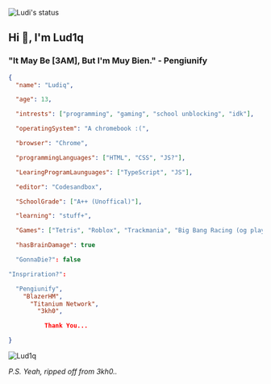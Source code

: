 ![Ludi's status](https://github-readme-stats.vercel.app/api?username=Lud1q&show_icons=true&theme=vue-dark)


## Hi 👋, I'm Lud1q ##

### "It May Be [3AM], But I'm Muy Bien." - Pengiunify ##



```json
{
  "name": "Ludiq",

  "age": 13,

  "intrests": ["programming", "gaming", "school unblocking", "idk"],

  "operatingSystem": "A chromebook :(",

  "browser": "Chrome",

  "programmingLanguages": ["HTML", "CSS", "JS?"],

  "LearingProgramLaunguages": ["TypeScript", "JS"],

  "editor": "Codesandbox",

  "SchoolGrade": ["A++ (Unoffical)"],

  "learning": "stuff+",

  "Games": ["Tetris", "Roblox", "Trackmania", "Big Bang Racing (og player)", "Pixel Gun 3D (og player)", "Honkai: Star Rail"],

  "hasBrainDamage": true

  "GonnaDie?": false

"Inspriration?":

  "Pengiunify",
    "BlazerHM",
      "Titanium Network",
        "3kh0",

          Thank You...

}
```
<img src="https://komarev.com/ghpvc/?username=Lud1q&label=Why do i care? I dont. &color=001eff&style=flat" alt="Lud1q" />

*P.S. Yeah, ripped off from 3kh0..*
